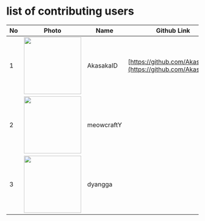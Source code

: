 # list of contributing users 
| No  | Photo                                                                                 | Name      | Github Link                                                  |
| --- | ------------------------------------------------------------------------------------- | --------- | ------------------------------------------------------------ |
| 1   | <img src="https://avatars.githubusercontent.com/u/55008381?v=4" height=150 width=150> | AkasakaID | [https://github.com/AkasakaID](https://github.com/AkasakaID) |
| 2   | <img src="https://avatars.githubusercontent.com/u/79714367?v=4" height=150 width=150> | meowcraftY|
| 3   | <img src="https://avatars.githubusercontent.com/u/56754416?v=4" height=150 width=150> | dyangga   |
